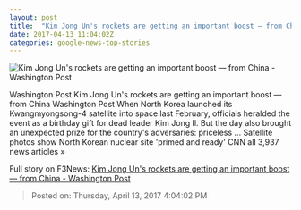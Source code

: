 ```yaml
---
layout: post
title:  "Kim Jong Un's rockets are getting an important boost — from China - Washington Post"
date: 2017-04-13 11:04:02Z
categories: google-news-top-stories
---
```


![Kim Jong Un's rockets are getting an important boost — from China - Washington Post](https://img.washingtonpost.com/rf/image_1484w/2010-2019/WashingtonPost/2016/02/06/Production/WashingtonPost/Images/North_Korea_Rockets_Photo_Gallery-0082d-984.jpg)

Washington Post Kim Jong Un's rockets are getting an important boost — from China Washington Post When North Korea launched its Kwangmyongsong-4 satellite into space last February, officials heralded the event as a birthday gift for dead leader Kim Jong Il. But the day also brought an unexpected prize for the country's adversaries: priceless ... Satellite photos show North Korean nuclear site 'primed and ready' CNN all 3,937 news articles »


Full story on F3News: [Kim Jong Un's rockets are getting an important boost — from China - Washington Post](http://www.f3nws.com/n/Zxc3C)

> Posted on: Thursday, April 13, 2017 4:04:02 PM
